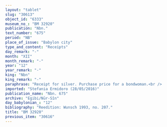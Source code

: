 ```yaml
---
layout: "tablet"
slug: "30613"
object_id: "6333"
museum_no_: "BM 32920"
publication: "Nbn."
text_number: "675"
period: "NB"
place_of_issue: "Babylon city"
type_and_content: "Receipts"
day_remark: "-"
month: "XII"
month_remark: "-"
year: "12"
year_remark: "-"
king: "Nbn"
king_remark: "-"
paraphrase: "Receipt for silver. Purchase price for a bondwoman.<br /> <strong>A1</strong>, <strong>A2</strong> and <strong>fA3</strong> receive (<em>eṭ</em><em>ē</em><em>ru</em>) 47 shekels of silver from <strong>B</strong>, the price for their bondwoman that was due from <strong>C</strong> (=buyer?). The name of the bondwoman is not given.<br /> &nbsp;<br /> <strong>A1</strong> = Mu&scaron;allim-Marduk/Nab&ucirc;-&scaron;umu-i&scaron;kun//Kāṣir; <strong>A2</strong> = Sūqāya/Marduk-nāṣir/Rab-ban&ecirc;; f<strong>A3</strong> = fHaba&scaron;innatu/Nab&ucirc;-&scaron;umu-i&scaron;kun//Kāṣir; <strong>B </strong>= Itti-Marduk-balāṭu/Nab&ucirc;-ahhē-iddin//Egibi; <strong>C </strong>= Suqāya."
imported: "Stefania Ermidoro (28/05/2016)"
publication_name: "Nbn. 675"
archive: "Egibi/Nūr-Sîn"
day_babylonian_: "12"
bibliography: "Reedition: Wunsch 1993, no. 207."
title: "BM 32920"
previous_item: "30616"
---
```


